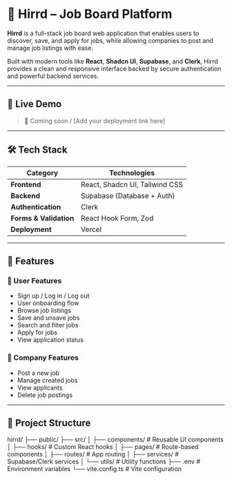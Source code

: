 # 💼 Hirrd – Job Board Platform

**Hirrd** is a full-stack job board web application that enables users to discover, save, and apply for jobs, while allowing companies to post and manage job listings with ease.

Built with modern tools like **React**, **Shadcn UI**, **Supabase**, and **Clerk**, Hirrd provides a clean and responsive interface backed by secure authentication and powerful backend services.

---

## 🚀 Live Demo

> 🔗 Coming soon / [Add your deployment link here]

---

## 🛠️ Tech Stack

| Category              | Technologies                                  |
|-----------------------|-----------------------------------------------|
| **Frontend**          | React, Shadcn UI, Tailwind CSS                |
| **Backend**           | Supabase (Database + Auth)                    |
| **Authentication**    | Clerk                                         |
| **Forms & Validation**| React Hook Form, Zod                          |
| **Deployment**        | Vercel                                        |

---

## 🚧 Features

### 👤 User Features

- Sign up / Log in / Log out
- User onboarding flow
- Browse job listings
- Save and unsave jobs
- Search and filter jobs
- Apply for jobs
- View application status

### 🏢 Company Features

- Post a new job
- Manage created jobs
- View applicants
- Delete job postings

---

## 📁 Project Structure

hirrd/
├── public/
├── src/
│ ├── components/ # Reusable UI components
│ ├── hooks/ # Custom React hooks
│ ├── pages/ # Route-based components
│ ├── routes/ # App routing
│ ├── services/ # Supabase/Clerk services
│ └── utils/ # Utility functions
├── .env # Environment variables
└── vite.config.ts # Vite configuration



